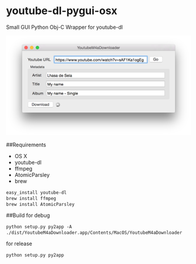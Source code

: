 # youtube-dl-pygui-osx
Small GUI Python Obj-C Wrapper for youtube-dl

![Screenshot](/resources/screenshot.png)

##Requirements
* OS X
* youtube-dl
* ffmpeg
* AtomicParsley
* brew
```
easy_install youtube-dl
brew install ffmpeg
brew install AtomicParsley
```

##Build
for debug
```
python setup.py py2app -A
./dist/YoutubeM4aDownloader.app/Contents/MacOS/YoutubeM4aDownloader 
```
for release
```
python setup.py py2app
```
